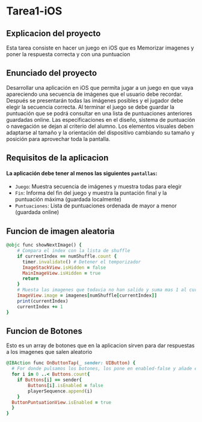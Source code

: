 # Tarea1-iOS
## Explicacion del proyecto
  Esta tarea consiste en hacer un juego en iOS que es Memorizar imagenes y poner la respuesta correcta y con una puntuacion

## Enunciado del proyecto

Desarrollar una aplicación en iOS que permita jugar a un juego en que vaya apareciendo una secuencia de imágenes que el usuario debe recordar. Después se presentarán todas las imágenes posibles y el jugador debe elegir la secuencia correcta. Al terminar el juego se debe guardar la puntuación que se podrá consultar en una lista de puntuaciones anteriores guardadas online. Las especificaciones en el diseño, sistema de puntuación o navegación se dejan al criterio del alumno. Los elementos visuales deben adaptarse al tamaño y la orientación del dispositivo cambiando su tamaño y posición para aprovechar toda la pantalla.

## Requisitos de la aplicacion
#### La aplicación debe tener al menos las siguientes `pantallas`:
- `Juego`: Muestra secuencia de imágenes y muestra todas para elegir
- `Fin`: Informa del fin del juego y muestra la puntación final y la puntuación máxima (guardada localmente)
- `Puntuaciones`:  Lista de puntuaciones ordenada de mayor a menor (guardada online)

## Funcion de imagen aleatoria

```ruby
@objc func showNextImage() {
    # Compara el index con la lista de shuffle
    if currentIndex == numShuffle.count {
      timer.invalidate() # Detener el temporizador
      ImageStackView.isHidden = false
      MainImageView.isHidden = true
      return
    }
    # Muesta las imagenes que todavia no han salido y suma mas 1 al currentIndex
    ImageView.image = imagenes[numShuffle[currentIndex]]
    print(currentIndex)
    currentIndex += 1
}
```
## Funcion de Botones
Esto es un array de botones que en la aplicacion sirven para dar respuestas a los imagenes que salen aleatorio
```ruby
@IBAction func OnButtonTap(_ sender: UIButton) {
  # For donde pulsamos los botones, los pone en enabled-false y añade en la lista de playerSequence
  for i in 0 ..< Buttons.count{
    if Buttons[i] == sender{
      	Buttons[i].isEnabled = false
        playerSequence.append(i)
    }
  ButtonPuntuationView.isEnabled = true
  }
}
```
